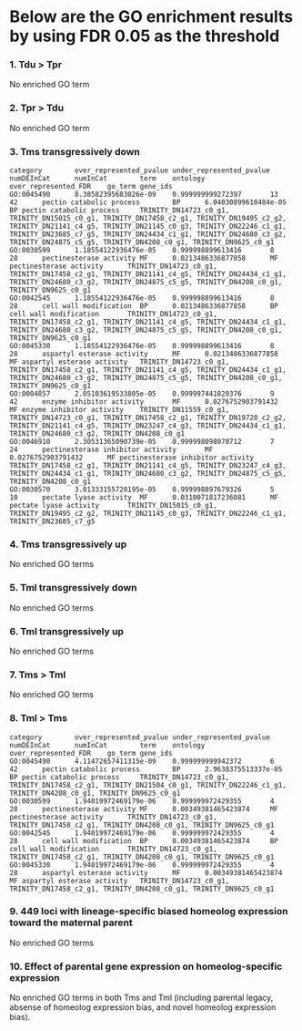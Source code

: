 # Below are the GO enrichment results by using FDR 0.05 as the threshold

### 1. Tdu > Tpr
No enriched GO term

### 2. Tpr > Tdu
No enriched GO term

### 3. Tms transgressively down
```
category        over_represented_pvalue under_represented_pvalue        numDEInCat      numInCat        term    ontology        over_represented_FDR    go_term gene_ids
GO:0045490      8.38582395683026e-09    0.999999999272397       13      42      pectin catabolic process        BP      6.04030899610484e-05    BP pectin catabolic process     TRINITY_DN14723_c0_g1, TRINITY_DN15015_c0_g1, TRINITY_DN17458_c2_g1, TRINITY_DN19495_c2_g2, TRINITY_DN21141_c4_g5, TRINITY_DN21145_c0_g3, TRINITY_DN22246_c1_g1, TRINITY_DN23685_c7_g5, TRINITY_DN24434_c1_g1, TRINITY_DN24680_c3_g2, TRINITY_DN24875_c5_g5, TRINITY_DN4208_c0_g1, TRINITY_DN9625_c0_g1
GO:0030599      1.18554122936476e-05    0.999998899613416       8       28      pectinesterase activity MF      0.0213486336877858      MF pectinesterase activity      TRINITY_DN14723_c0_g1, TRINITY_DN17458_c2_g1, TRINITY_DN21141_c4_g5, TRINITY_DN24434_c1_g1, TRINITY_DN24680_c3_g2, TRINITY_DN24875_c5_g5, TRINITY_DN4208_c0_g1, TRINITY_DN9625_c0_g1
GO:0042545      1.18554122936476e-05    0.999998899613416       8       28      cell wall modification  BP      0.0213486336877858      BP cell wall modification       TRINITY_DN14723_c0_g1, TRINITY_DN17458_c2_g1, TRINITY_DN21141_c4_g5, TRINITY_DN24434_c1_g1, TRINITY_DN24680_c3_g2, TRINITY_DN24875_c5_g5, TRINITY_DN4208_c0_g1, TRINITY_DN9625_c0_g1
GO:0045330      1.18554122936476e-05    0.999998899613416       8       28      aspartyl esterase activity      MF      0.0213486336877858      MF aspartyl esterase activity   TRINITY_DN14723_c0_g1, TRINITY_DN17458_c2_g1, TRINITY_DN21141_c4_g5, TRINITY_DN24434_c1_g1, TRINITY_DN24680_c3_g2, TRINITY_DN24875_c5_g5, TRINITY_DN4208_c0_g1, TRINITY_DN9625_c0_g1
GO:0004857      2.05103619533805e-05    0.999997441820376       9       42      enzyme inhibitor activity       MF      0.0276752903791432      MF enzyme inhibitor activity    TRINITY_DN11559_c0_g1, TRINITY_DN14723_c0_g1, TRINITY_DN17458_c2_g1, TRINITY_DN19720_c2_g2, TRINITY_DN21141_c4_g5, TRINITY_DN23247_c4_g3, TRINITY_DN24434_c1_g1, TRINITY_DN24680_c3_g2, TRINITY_DN4208_c0_g1
GO:0046910      2.30531365090739e-05    0.999998098070712       7       24      pectinesterase inhibitor activity       MF      0.0276752903791432      MF pectinesterase inhibitor activity  TRINITY_DN17458_c2_g1, TRINITY_DN21141_c4_g5, TRINITY_DN23247_c4_g3, TRINITY_DN24434_c1_g1, TRINITY_DN24680_c3_g2, TRINITY_DN24875_c5_g5, TRINITY_DN4208_c0_g1
GO:0030570      3.01333155720195e-05    0.999998897679326       5       10      pectate lyase activity  MF      0.0310071817236081      MF pectate lyase activity       TRINITY_DN15015_c0_g1, TRINITY_DN19495_c2_g2, TRINITY_DN21145_c0_g3, TRINITY_DN22246_c1_g1, TRINITY_DN23685_c7_g5

```

### 4. Tms transgressively up
No enriched GO terms

### 5. Tml transgressively down
No enriched GO terms

### 6. Tml transgressively up
No enriched GO terms

### 7. Tms > Tml
No enriched GO terms

### 8. Tml > Tms
```
category        over_represented_pvalue under_represented_pvalue        numDEInCat      numInCat        term    ontology        over_represented_FDR    go_term gene_ids
GO:0045490      4.11472657411315e-09    0.999999999942372       6       42      pectin catabolic process        BP      2.9638375513337e-05     BP pectin catabolic process     TRINITY_DN14723_c0_g1, TRINITY_DN17458_c2_g1, TRINITY_DN21504_c0_g1, TRINITY_DN22246_c1_g1, TRINITY_DN4208_c0_g1, TRINITY_DN9625_c0_g1
GO:0030599      1.94019972469179e-06    0.999999972429355       4       28      pectinesterase activity MF      0.00349381465423874     MF pectinesterase activity      TRINITY_DN14723_c0_g1, TRINITY_DN17458_c2_g1, TRINITY_DN4208_c0_g1, TRINITY_DN9625_c0_g1
GO:0042545      1.94019972469179e-06    0.999999972429355       4       28      cell wall modification  BP      0.00349381465423874     BP cell wall modification       TRINITY_DN14723_c0_g1, TRINITY_DN17458_c2_g1, TRINITY_DN4208_c0_g1, TRINITY_DN9625_c0_g1
GO:0045330      1.94019972469179e-06    0.999999972429355       4       28      aspartyl esterase activity      MF      0.00349381465423874     MF aspartyl esterase activity   TRINITY_DN14723_c0_g1, TRINITY_DN17458_c2_g1, TRINITY_DN4208_c0_g1, TRINITY_DN9625_c0_g1

```

### 9. 449 loci with lineage-specific biased homeolog expression toward the maternal parent
No enriched GO terms

### 10. Effect of parental gene expression on homeolog-specific expression
No enriched GO terms in both Tms and Tml (including parental legacy, absense of homeolog expression bias, and novel homeolog expression bias).











